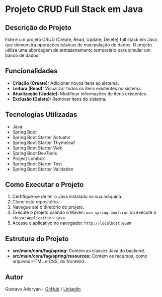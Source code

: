 # Projeto CRUD Full Stack em Java

## Descrição do Projeto

Este é um projeto CRUD (Create, Read, Update, Delete) full stack em Java que demonstra operações básicas de manipulação de dados. O projeto utiliza uma abordagem de armazenamento temporário para simular um banco de dados.

## Funcionalidades

- **Criação (Create):** Adicionar novos itens ao sistema.
- **Leitura (Read):** Visualizar todos os itens existentes no sistema.
- **Atualização (Update):** Modificar informações de itens existentes.
- **Exclusão (Delete):** Remover itens do sistema.

## Tecnologias Utilizadas

- Java
- Spring Boot
- Spring Boot Starter Actuator
- Spring Boot Starter Thymeleaf
- Spring Boot Starter Web
- Spring Boot DevTools
- Project Lombok
- Spring Boot Starter Test
- Spring Boot Starter Validation

## Como Executar o Projeto

1. Certifique-se de ter o Java instalado na sua máquina.
2. Clone este repositório.
3. Navegue até o diretório do projeto.
4. Execute o projeto usando o Maven: `mvn spring-boot:run` ou execute a classe `Applicattion.java`
5. Acesse o aplicativo no navegador: `http://localhost:8080`

## Estrutura do Projeto

- **src/main/com/fag/spring:** Contém as classes Java do backend.
- **src/main/com/fag/spring/resources:** Contém os recursos, como arquivos HTML e CSS, do frontend.

## Autor

Gustavo Adoryan - [GitHub](https://github.com/GustavoAdoryan) / [Linkedin](https://www.linkedin.com/in/gustavoadoryan/)
